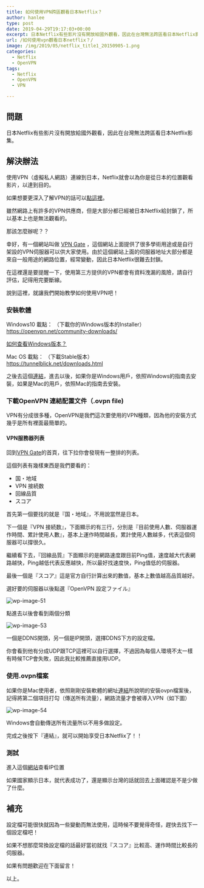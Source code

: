 ```yaml
---
title: 如何使用VPN跨區觀看日本Netflix？
author: hanlee
type: post
date: 2019-04-29T19:17:03+00:00
excerpt: 日本Netflix有些影片沒有開放給國外觀看，因此在台灣無法跨區看日本Netflix影集。
url: /如何使用vpn觀看日本netflix？/
image: /img/2019/05/netflix_title1_20150905-1.png
categories:
  - Netflix
  - OpenVPN
tags:
  - Netflix
  - OpenVPN
  - VPN

---
```

## 問題

日本Netflix有些影片沒有開放給國外觀看，因此在台灣無法跨區看日本Netflix影集。

## 解決辦法

使用VPN（虛擬私人網路）連線到日本，Netflix就會以為你是從日本的位置觀看影片，以達到目的。

如果想要更深入了解VPN的話可以<a href="https://nordvpn.com/zh-tw/what-is-a-vpn/" target="_blank" rel="noreferrer noopener" aria-label=" (新しいタブで開く)">點這裡</a>。

雖然網路上有許多的VPN供應商，但是大部分都已經被日本Netflix給封鎖了，所以基本上也是無法觀看的。

那該怎麼辦呢？？

幸好，有一個網站叫做 <a href="https://www.vpngate.net" target="_blank" rel="noreferrer noopener" aria-label=" (新しいタブで開く)">VPN Gate</a> ，這個網站上面提供了很多學術用途或是自行架設的VPN伺服器可以供大家使用。由於這個網站上面的伺服器地址大部分都是來自一般用途的網路位置，經常變動，因此日本Netflix很難去封鎖。

在這裡還是要提醒一下，使用第三方提供的VPN都會有資料洩漏的風險，請自行評估，記得用完要斷線。

說到這裡，就讓我們開始教學如何使用VPN吧！

### 安裝軟體

Windows10 載點： （下載你的Windows版本的Installer）  
<a href="https://openvpn.net/community-downloads/" target="_blank" rel="noreferrer noopener" aria-label=" (新しいタブで開く)">https://openvpn.net/community-downloads/</a> 

<a href="https://tw.answers.acer.com/app/answers/detail/a_id/60437/~/%E5%A6%82%E4%BD%95%E6%9F%A5%E8%A9%A2windows-%E7%B3%BB%E7%B5%B1%E7%89%88%E6%9C%AC%EF%BC%9F" target="_blank" rel="noreferrer noopener" aria-label=" (新しいタブで開く)">如何查看Windows版本？﻿</a>

Mac OS 載點： （下載Stable版本）  
<a href="https://tunnelblick.net/downloads.html" target="_blank" rel="noreferrer noopener" aria-label=" (新しいタブで開く)">https://tunnelblick.net/downloads.html</a> 

之後去這個<a href="https://www.vpngate.net/cn/howto_openvpn.aspx" target="_blank" rel="noreferrer noopener" aria-label=" (新しいタブで開く)">連結</a>，進去以後，如果你是Windows用戶，依照Windows的指南去安裝，如果是Mac的用戶，依照Mac的指南去安裝。

### 下載OpenVPN 連結配置文件（.ovpn file)

VPN有分成很多種，OpenVPN是我們這次要使用的VPN種類，因為他的安裝方式幾乎是所有裡面最簡單的。

#### VPN服務器列表

回到<a href="https://www.vpngate.net/ja/" target="_blank" rel="noreferrer noopener" aria-label=" (新しいタブで開く)">VPN Gate</a>的首頁，往下拉你會發現有一整排的列表。

這個列表有幾樣東西是我們要看的：

  * 国・地域
  * VPN 接続数
  * 回線品質
  * スコア

首先第一個要找的就是『国・地域』，不用說當然是日本。

下一個是『VPN 接続数』，下面顯示的有三行，分別是『目前使用人數、伺服器運作時間、累計使用人數』，基本上運作時間越長，累計使用人數越多，代表這個伺服器可以撐很久。

繼續看下去，『回線品質』下面顯示的是網路速度跟目前Ping值，速度越大代表網路越快，Ping越低代表反應越快，所以最好找速度快，Ping值低的伺服器。

最後一個是『スコア』這是官方自行計算出來的數值，基本上數值越高品質越好。

選好要的伺服器以後點選『OpenVPN 設定ファイル』


![wp-image-51](/img/2019/04/スクリーンショット-2019-04-30-2.45.53-min-1-1024x451.png)

點進去以後會看到兩個分類


![wp-image-53](/img/2019/04/スクリーンショット-2019-04-30-2.49.33-min-1.png)

一個是DDNS開頭，另一個是IP開頭，選擇DDNS下方的設定檔。

你會看到他有分成UDP跟TCP這裡可以自行選擇，不過因為每個人環境不太一樣有時候TCP會失敗，因此我比較推薦直接用UDP。

### 使用.ovpn檔案

如果你是Mac使用者，依照剛剛安裝軟體的網址<a rel="noreferrer noopener" aria-label=" (新しいタブで開く)" href="https://www.vpngate.net/cn/howto_openvpn.aspx" target="_blank">連結</a>所說明的安裝ovpn檔案後，記得將第二個項目打勾（傳送所有流量），網路流量才會被導入VPN（如下圖）


![wp-image-54](/img/2019/04/スクリーンショット-2019-04-30-2.57.41.png)

Windows會自動傳送所有流量所以不用多做設定。

完成之後按下『連結』，就可以開始享受日本Netflix了！！

### 測試

進入這個<a rel="noreferrer noopener" aria-label=" (新しいタブで開く)" href="https://www.ez2o.com/App/Net/IP" target="_blank">網站</a>查看IP位置

如果國家顯示日本，就代表成功了，還是顯示台灣的話就回去上面確認是不是少做了什麼。

## 補充

設定檔可能很快就因為一些變動而無法使用，這時候不要覺得奇怪，趕快去找下一個設定檔吧！

如果不想那麼常換設定檔的話最好當初就找『スコア』比較高、運作時間比較長的伺服器。

如果有問題歡迎在下面留言！

以上。